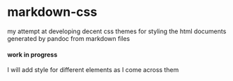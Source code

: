# markdown-css

my attempt at developing decent css themes for styling the html documents generated by pandoc from markdown files

#### work in progress

I will add style for different elements as I come across them 
